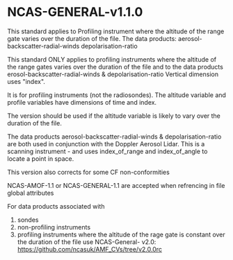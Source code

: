 # NCAS-GENERAL-v1.1.0
This standard applies to 
    Profiling instrument where the altitude of the range gate varies over the duration of the file.
    The data products: 
        aerosol-backscatter-radial-winds
        depolarisation-ratio
        
This standard ONLY applies to profiling instruments where the altitude of the range gates varies over the duration of the file and to the data products erosol-backscatter-radial-winds & depolarisation-ratio
Vertical dimension uses "index". 

It is for profiling instruments (not the radiosondes). The altitude variable and profile variables have dimensions of time and index.

The version should be used if the altitude variable is likely to vary over the duration of the file.

The data products aerosol-backscatter-radial-winds & depolarisation-ratio are both used in conjunction with the Doppler Aerosol Lidar. 
This is a scanning instrument - and uses index_of_range and index_of_angle to  locate a point in space.

This version also corrects for some CF non-conformities

NCAS-AMOF-1.1 or NCAS-GENERAL-1.1 are accepted when refrencing in file global attributes

For data products associated with 
  1. sondes
  2. non-profiling instruments
  3. profiling instruments where the altitude of the rage gate is constant over the duration of the file use NCAS-General- v2.0: 
    https://github.com/ncasuk/AMF_CVs/tree/v2.0.0rc
